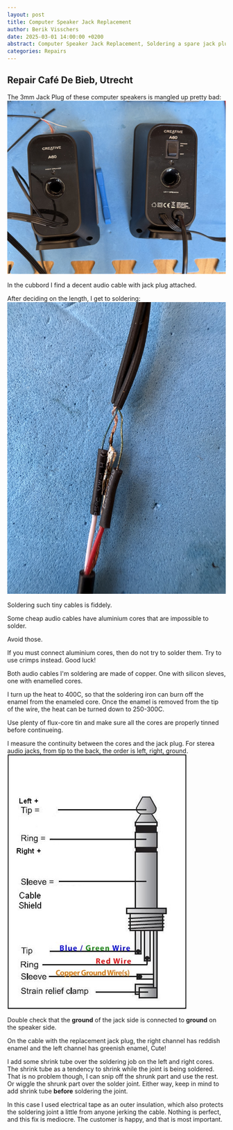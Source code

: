 ```yaml
---
layout: post
title: Computer Speaker Jack Replacement
author: Berik Visschers
date: 2025-03-01 14:00:00 +0200
abstract: Computer Speaker Jack Replacement, Soldering a spare jack plug to the existing cable
categories: Repairs
---
```


## Repair Café De Bieb, Utrecht

The 3mm Jack Plug of these computer speakers is mangled up pretty bad:
<img src="/assets/img/repairs/jack_replacement/speakers.jpg" />

In the cubbord I find a decent audio cable with jack plug attached.

After deciding on the length, I get to soldering:
<img src="/assets/img/repairs/jack_replacement/soldering_audio_cables.jpg" />

Soldering such tiny cables is fiddely.

Some cheap audio cables have aluminium cores that are impossible to solder.

Avoid those.

If you must connect aluminium cores, then do not try to solder them. Try to use crimps instead. Good luck!

Both audio cables I'm soldering are made of copper. One with silicon sleves, one with enamelled cores.

I turn up the heat to 400C, so that the soldering iron can burn off the enamel from the enameled core.
Once the enamel is removed from the tip of the wire, the heat can be turned down to 250-300C.

Use plenty of flux-core tin and make sure all the cores are properly tinned before continueing.

I measure the continuity between the cores and the jack plug.
For sterea audio jacks, from tip to the back, the order is left, right, ground.
<img src="/assets/img/repairs/jack_replacement/jack_plug.jpg" />

Double check that the **ground** of the jack side is connected to **ground** on the speaker side.

On the cable with the replacement jack plug, the right channel has reddish enamel and the left channel has greenish enamel, Cute!

I add some shrink tube over the soldering job on the left and right cores.
The shrink tube as a tendency to shrink while the joint is being soldered.
That is no problem though, I can snip off the shrunk part and use the rest.
Or wiggle the shrunk part over the solder joint. Either way, keep in mind
to add shrink tube **before** soldering the joint.

In this case I used electrical tape as an outer insulation, which also protects the soldering joint a little from anyone jerking the cable.
Nothing is perfect, and this fix is mediocre. The customer is happy, and that is most important.
